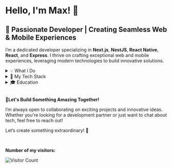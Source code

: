 # Hello, I'm Max! 👋

## 🚀 Passionate Developer | Creating Seamless Web & Mobile Experiences

I’m a dedicated developer specializing in **Next.js**, **NestJS**, **React Native**, **React**, and **Express**. I thrive on crafting exceptional web and mobile experiences, leveraging modern technologies to build innovative solutions.

<details>
  <summary>💡 What I Do</summary>
  <br />
  <ul>
    <li><strong>Next.js</strong>: Building robust, high-performance web applications with a focus on scalability and user experience.</li>
    <li><strong>NestJS</strong>: Crafting scalable and maintainable backend services with elegant architecture.</li>
    <li><strong>React</strong>: Developing dynamic and responsive user interfaces with a focus on interactivity and performance.</li>
    <li><strong>React Native</strong>: Creating engaging and high-quality mobile applications for both iOS and Android.</li>
    <li><strong>Express</strong>: Building fast and minimalist backend services with a focus on flexibility and efficiency.</li>
  </ul>
</details>

<details>
  <summary>🔧 My Tech Stack</summary>
  <h3>Frontend:</h3>
  <ul>
    <li>Next.js</li>
    <li>React</li>
    <li>React Native</li>
    <li>TypeScript</li>
    <li>Redux</li>
    <li>Redux Toolkit</li>
    <li>Apollo Client</li>
    <li>CMS Integration (Contentful)</li>
    <li>Material UI</li>
    <li>Tailwind CSS</li>
    <li>ChakraUI</li>
    <li>Shadcn/UI</li>
    <li>styled-components</li>
  </ul>
  <h3>Backend:</h3>
  <ul>
    <li>NestJS</li>
    <li>Express</li>
    <li>TypeORM</li>
    <li>MySQL</li>
    <li>MongoDB</li>
    <li>Mongoose</li>
    <li>PostgreSQL</li>
    <li>Prisma</li>
    <li>Docker</li>
    <li>AWS (ECS, ECR, EC2, S3, RDS, Lambda, API Gateway, IAM, Cognito, Amplify)</li>
    <li>JWT</li>
    <li>GitHub Actions</li>
  </ul>
  <h3>Tools & Libraries:</h3>
  <ul>
    <li>Axios</li>
    <li>React Query</li>
    <li>Moment.js</li>
    <li>D3.js</li>
    <li>Recharts</li>
    <li>React Hook Form</li>
    <li>Yup</li>
    <li>Stripe (Payment Integration)</li>
    <li>Jest</li>
  </ul>
</details>

<details>
  <summary>🎓 Education</summary>
  <br />
  <p><strong>Kharkiv National University of Radioelectronics</strong> (2022-2026)<br>
  Software Engineering</p>
</details>

<br />

<strong>🌟Let's Build Something Amazing Together!</strong>
<p>I’m always open to collaborating on exciting projects and innovative ideas. Whether you're looking for a development partner or just want to chat about tech, feel free to reach out!</p>
<p>Let’s create something extraordinary! 🚀</p>

<br />

<strong>Number of my visitors: </strong>

![Visitor Count](https://profile-counter.glitch.me/maksym-bezditko/count.svg)
